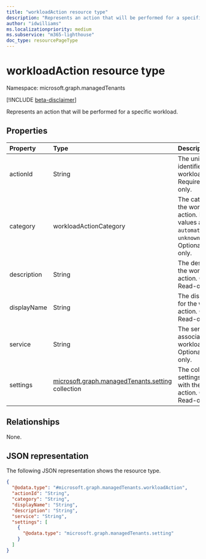 ```yaml
---
title: "workloadAction resource type"
description: "Represents an action that will be performed for a specific workload."
author: "idwilliams"
ms.localizationpriority: medium
ms.subservice: "m365-lighthouse"
doc_type: resourcePageType
---
```


# workloadAction resource type

Namespace: microsoft.graph.managedTenants

[!INCLUDE [beta-disclaimer](../../includes/beta-disclaimer.md)]

Represents an action that will be performed for a specific workload.

## Properties
|Property|Type|Description|
|:---|:---|:---|
|actionId|String|The unique identifier for the workload action. Required. Read-only.|
|category|workloadActionCategory|The category for the workload action. Possible values are: `automated`, `manual`, `unknownFutureValue`. Optional. Read-only.|
|description|String|The description for the workload action. Optional. Read-only.|
|displayName|String|The display name for the workload action. Optional. Read-only.|
|service|String|The service associated with workload action. Optional. Read-only.|
|settings|[microsoft.graph.managedTenants.setting](../resources/managedtenants-setting.md) collection|The collection of settings associated with the workload action. Optional. Read-only.|

## Relationships
None.

## JSON representation
The following JSON representation shows the resource type.
<!-- {
  "blockType": "resource",
  "@odata.type": "microsoft.graph.managedTenants.workloadAction"
}
-->
``` json
{
  "@odata.type": "#microsoft.graph.managedTenants.workloadAction",
  "actionId": "String",
  "category": "String",
  "displayName": "String",
  "description": "String",
  "service": "String",
  "settings": [
    {
      "@odata.type": "microsoft.graph.managedTenants.setting"
    }
  ]
}
```

